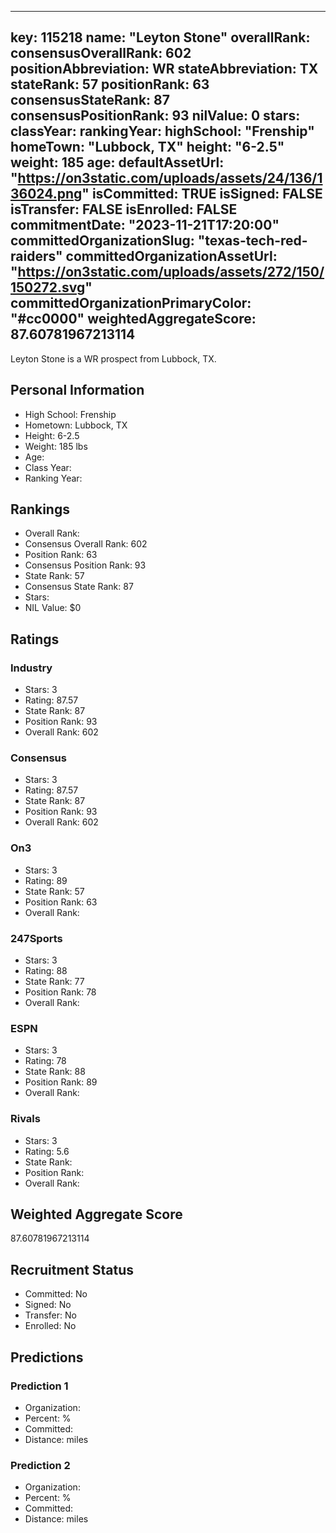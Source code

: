 ---
  key: 115218
  name: "Leyton Stone"
  overallRank: 
  consensusOverallRank: 602
  positionAbbreviation: WR
  stateAbbreviation: TX
  stateRank: 57
  positionRank: 63
  consensusStateRank: 87
  consensusPositionRank: 93
  nilValue: 0
  stars: 
  classYear: 
  rankingYear: 
  highSchool: "Frenship"
  homeTown: "Lubbock, TX"
  height: "6-2.5"
  weight: 185
  age: 
  defaultAssetUrl: "https://on3static.com/uploads/assets/24/136/136024.png"
  isCommitted: TRUE
  isSigned: FALSE
  isTransfer: FALSE
  isEnrolled: FALSE
  commitmentDate: "2023-11-21T17:20:00"
  committedOrganizationSlug: "texas-tech-red-raiders"
  committedOrganizationAssetUrl: "https://on3static.com/uploads/assets/272/150/150272.svg"
  committedOrganizationPrimaryColor: "#cc0000"
  weightedAggregateScore: 87.60781967213114
  ---
  
  Leyton Stone is a WR prospect from Lubbock, TX.
  
  ## Personal Information
  - High School: Frenship
  - Hometown: Lubbock, TX
  - Height: 6-2.5
  - Weight: 185 lbs
  - Age: 
  - Class Year: 
  - Ranking Year: 
  
  ## Rankings
  - Overall Rank: 
  - Consensus Overall Rank: 602
  - Position Rank: 63
  - Consensus Position Rank: 93
  - State Rank: 57
  - Consensus State Rank: 87
  - Stars: 
  - NIL Value: $0
  
  ## Ratings
  
  ### Industry
  - Stars: 3
  - Rating: 87.57
  - State Rank: 87
  - Position Rank: 93
  - Overall Rank: 602
  
  ### Consensus
  - Stars: 3
  - Rating: 87.57
  - State Rank: 87
  - Position Rank: 93
  - Overall Rank: 602
  
  ### On3
  - Stars: 3
  - Rating: 89
  - State Rank: 57
  - Position Rank: 63
  - Overall Rank: 
  
  ### 247Sports
  - Stars: 3
  - Rating: 88
  - State Rank: 77
  - Position Rank: 78
  - Overall Rank: 
  
  ### ESPN
  - Stars: 3
  - Rating: 78
  - State Rank: 88
  - Position Rank: 89
  - Overall Rank: 
  
  ### Rivals
  - Stars: 3
  - Rating: 5.6
  - State Rank: 
  - Position Rank: 
  - Overall Rank: 
  
  ## Weighted Aggregate Score
  87.60781967213114
  
  ## Recruitment Status
  - Committed: No
  - Signed: No
  - Transfer: No
  - Enrolled: No
  
  
  
  ## Predictions
  
  ### Prediction 1
  - Organization: 
  - Percent: %
  - Committed: 
  - Distance:  miles
  
  ### Prediction 2
  - Organization: 
  - Percent: %
  - Committed: 
  - Distance:  miles
  